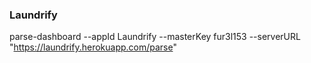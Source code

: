 ### Laundrify

parse-dashboard --appId Laundrify --masterKey fur3l153 --serverURL "https://laundrify.herokuapp.com/parse"
